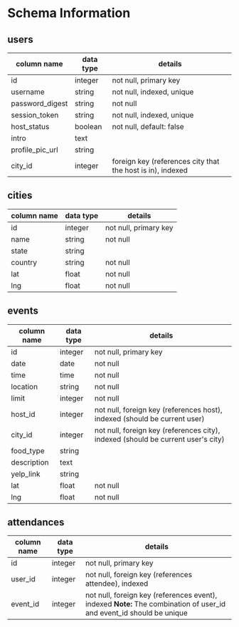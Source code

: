 # Schema Information

## users
column name     | data type | details
----------------|-----------|-----------------------
id              | integer   | not null, primary key
username        | string    | not null, indexed, unique
password_digest | string    | not null
session_token   | string    | not null, indexed, unique
host_status     | boolean   | not null, default: false
intro           | text      |
profile_pic_url | string    |
city_id         | integer   | foreign key (references city that the host is in), indexed

## cities
column name | data type | details
------------|-----------|-----------------------
id          | integer   | not null, primary key
name        | string    | not null
state       | string    |
country     | string    | not null
lat         | float     | not null
lng         | float     | not null

## events
column name | data type | details
------------|-----------|-----------------------
id          | integer   | not null, primary key
date        | date      | not null
time        | time      | not null
location    | string    | not null
limit       | integer   | not null
host_id     | integer   | not null, foreign key (references host), indexed (should be current user)
city_id     | integer   | not null, foreign key (references city), indexed (should be current user's city)
food_type   | string    |
description | text      |
yelp_link   | string    |
lat         | float     | not null
lng         | float     | not null

## attendances
column name | data type | details
------------|-----------|-----------------------
id          | integer   | not null, primary key
user_id     | integer   | not null, foreign key (references attendee), indexed
event_id    | integer   | not null, foreign key (references event), indexed **Note:** The combination of user_id and event_id should be unique
